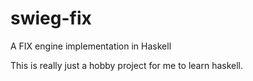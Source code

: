 # swieg-fix
A FIX engine implementation in Haskell

This is really just a hobby project for me to learn haskell.
